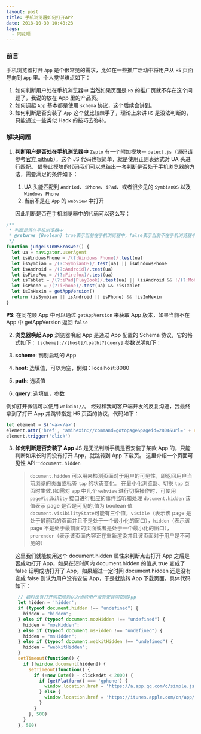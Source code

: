 ```yaml
---
layout: post
title: 手机浏览器如何打开APP
date: 2018-10-30 10:48:23
tags:
  - 同花顺
---
```


### 前言

手机浏览器打开 `App` 是个很常见的需求，比如在一些推广活动中将用户从 `H5` 页面导向到 `App` 里。个人觉得难点如下：

1. 如何判断用户处在手机浏览器中
   当然如果页面是 `H5` 的推广页就不存在这个问题了，我说的放在 App 里的产品页。
2. 如何调起 `App`
   基本都是使用 `schema` 协议，这个后续会讲到。
3. 如何判断是否安装了 `App`
   这个就比较棘手了，理论上来讲 `H5` 是没法判断的，只能通过一些类似 Hack 的技巧去弥补。

### 解决问题

1. **判断用户是否处在手机浏览器中**
   `Zepto` 有一个附加模块-- `detect.js`（源码请参考[官方 github](https://github.com/madrobby/zepto/blob/master/src/detect.js#files)），这个 JS 代码也很简单，就是使用正则表达式对 UA 头进行匹配。
   借鉴此模块的代码我们可以总结出一套判断是否处于手机浏览器的方法，需要满足的条件如下：

   1. UA 头能匹配到 `Andriod`、`iPhone`、`iPad`、或者很少见的 `SymbianOS` 以及 `Windows Phone`
   2. 当前不是在 `App` 的 `webview` 中打开

   因此判断是否在手机浏览器中的代码可以这么写：

```js
/**
 * 判断是否在手机浏览器中
 * @returns {Boolean} true表示当前在手机浏览器中，false表示当前不在手机浏览器中
 */
function judgeIsInH5Broswer() {
  let ua = navigator.userAgent
  let isWindowsPhone = /(?:Windows Phone)/.test(ua)
  let isSymbian = /(?:SymbianOS)/.test(ua) || isWindowsPhone
  let isAndroid = /(?:Android)/.test(ua)
  let isFireFox = /(?:Firefox)/.test(ua)
  let isTablet = /(?:iPad|PlayBook)/.test(ua) || (isAndroid && !/(?:Mobile)/.test(ua)) || (isFireFox && /(?:Tablet)/.test(ua))
  let isPhone = /(?:iPhone)/.test(ua) && !isTablet
  let isInHexin = getAppVersion()
  return (isSymbian || isAndroid || isPhone) && !isInHexin
}
```

**PS**: 在同花顺 App 中可以通过 `getAppVersion` 来获取 App 版本，如果当前不在 App 中 getAppVersion 返回 `false`

2. **浏览器唤起 App**
   浏览器唤起 App 是通过 App 配置的 Schema 协议，它的格式如下：
   `[scheme]://[host]/[path]?[query]`
   参数说明如下：

1. **scheme**: 判别启动的 App
1. **host**: 选填值，可以为空，例如：localhost:8080
1. **path**: 选填值
1. **query**: 选填值，参数

例如打开微信可以使用 `weixin://`。
经过和我司客户端开发的反复沟通，我最终拿到了打开 App 并跳转指定 H5 页面的协议，代码如下：

```js
let element = $('<a></a>')
element.attr('href', 'amihexin://command=gotopage&pageid=2804&url=' + encodeURIComponent(url) + '&title=同花顺保险')
element.trigger('click')
```

3. **如何判断是否安装了 App**
   JS 是无法判断手机是否安装了某款 App 的，只能判断如果长时间没有打开 App，就跳转到 App 下载页。
   这里介绍一个页面可见性 API--`document.hidden`

   > `document.hidden` 可以用来检测页面对于用户的可见性，即返回用户当前浏览的页面或标签 `tap` 的状态变化。 在最小化浏览器、切换 `tap` 页面时生效.(如需对 `app` 中几个 `webview` 进行切换操作时，可使用 `pageVisibility` 接口进行相应的事件监听和处理
   > `document.hidden` 该值表示 page 是否是可见的,值为 boolean 值
   > `document.visibilityState`可能有三个值，`visible`（表示该 page 是处于最前面的页面并且不是处于一个最小化的窗口），`hidden`（表示该 page 不是处于最前面的页面或者是处于一个最小化的窗口），`prerender`（表示该页面内容正在重新渲染并且该页面对于用户是不可见的）

   这里我们就能使用这个 document.hidden 属性来判断点击打开 App 之后是否成功打开 App，如果在短时间内 document.hidden 的值从 true 变成了 false 证明成功打开了 App，如果超过一定时间 document.hidden 还是没有变成 false 则认为用户没有安装 App，于是就跳转 App 下载页面。具体代码如下：

   ```js
    // 超时没有打开同花顺则认为当前用户没有安装同花顺App
    let hidden = 'hidden';
    if (typeof document.hidden !== "undefined") {  
      hidden = "hidden";  
    } else if (typeof document.mozHidden !== "undefined") {  
      hidden = "mozHidden";  
    } else if (typeof document.msHidden !== "undefined") {  
      hidden = "msHidden";  
    } else if (typeof document.webkitHidden !== "undefined") {  
      hidden = "webkitHidden";  
    }  
    setTimeout(function() {
      if (!window.document[hidden]) {
        setTimeout(function() {
          if (+new Date() - clickedAt < 2000) {
            if (getPlatform() === 'gphone') {
              window.location.href = 'https://a.app.qq.com/o/simple.jsp?pkgname=com.hexin.plat.android'
            } else {
              window.location.href = 'https://itunes.apple.com/cn/app/tong-hua-shun-chao-gu-gu-piao/id303191318?mt=8'
            }
          }
        }, 500)
      }
    }, 500)
   ```
